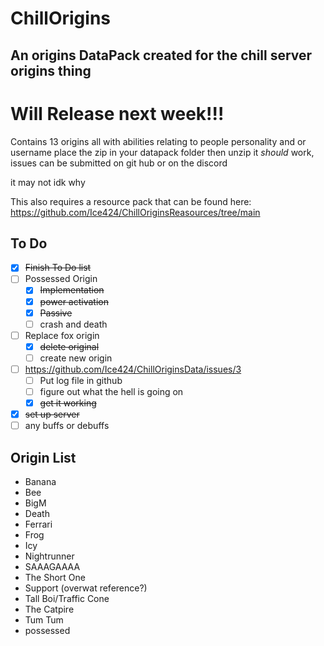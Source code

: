 # ChillOrigins
## An origins DataPack created for the chill server origins thing

# Will Release next week!!!

Contains 13 origins all with abilities relating to people personality and or username
place the zip in your datapack folder then unzip it *should* work, issues can be submitted on git hub or on the discord

it may not idk why

This also requires a resource pack that can be found here: https://github.com/Ice424/ChillOriginsReasources/tree/main

## To Do

- [x] ~~Finish To Do list~~
- [ ] Possessed Origin
    - [x] ~~Implementation~~
    - [x] ~~power activation~~
    - [x] ~~Passive~~
    - [ ] crash and death
- [ ] Replace fox origin
    - [x] ~~delete original~~
    - [ ] create new origin
- [ ] https://github.com/Ice424/ChillOriginsData/issues/3
    - [ ] Put log file in github
    - [ ] figure out what the hell is going on
    - [x] ~~get it working~~
- [x] ~~set up server~~
- [ ] any buffs or debuffs

## Origin List
-   Banana
-   Bee
-   BigM
-   Death
-   Ferrari
-   Frog
-   Icy
-   Nightrunner
-   SAAAGAAAA
-   The Short One
-   Support (overwat reference?)
-   Tall Boi/Traffic Cone
-   The Catpire
-   Tum Tum
-   possessed 